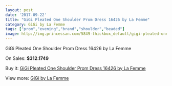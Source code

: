 ```yaml
---
layout: post
date: '2017-09-22'
title: "GiGi Pleated One Shoulder Prom Dress 16426 by La Femme"
category: GiGi by La Femme
tags: ["prom","evening","brand","shoulder","beaded"]
image: http://img.princessan.com/5849-thickbox_default/gigi-pleated-one-shoulder-prom-dress-16426-by-la-femme.jpg
---
```

GiGi Pleated One Shoulder Prom Dress 16426 by La Femme

On Sales: **$312.1749**
<a href="https://www.princessan.com/en/gigi-by-la-femme/2671-gigi-pleated-one-shoulder-prom-dress-16426-by-la-femme.html"><amp-img layout="responsive" width="600" height="600" src="//img.princessan.com/5849-thickbox_default/gigi-pleated-one-shoulder-prom-dress-16426-by-la-femme.jpg" alt="GiGi Pleated One Shoulder Prom Dress 16426 by La Femme 0" /></a>
<a href="https://www.princessan.com/en/gigi-by-la-femme/2671-gigi-pleated-one-shoulder-prom-dress-16426-by-la-femme.html"><amp-img layout="responsive" width="600" height="600" src="//img.princessan.com/5850-thickbox_default/gigi-pleated-one-shoulder-prom-dress-16426-by-la-femme.jpg" alt="GiGi Pleated One Shoulder Prom Dress 16426 by La Femme 1" /></a>

Buy it: [GiGi Pleated One Shoulder Prom Dress 16426 by La Femme](https://www.princessan.com/en/gigi-by-la-femme/2671-gigi-pleated-one-shoulder-prom-dress-16426-by-la-femme.html "GiGi Pleated One Shoulder Prom Dress 16426 by La Femme")

View more: [GiGi by La Femme](https://www.princessan.com/en/21-gigi-by-la-femme "GiGi by La Femme")